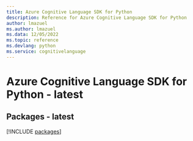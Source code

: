 ```yaml
---
title: Azure Cognitive Language SDK for Python
description: Reference for Azure Cognitive Language SDK for Python
author: lmazuel
ms.author: lmazuel
ms.data: 12/05/2022
ms.topic: reference
ms.devlang: python
ms.service: cognitivelanguage
---
```

# Azure Cognitive Language SDK for Python - latest
## Packages - latest
[!INCLUDE [packages](cognitive-language-index.md)]